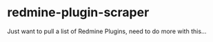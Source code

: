 redmine-plugin-scraper
======================

Just want to pull a list of Redmine Plugins, need to do more with this...
